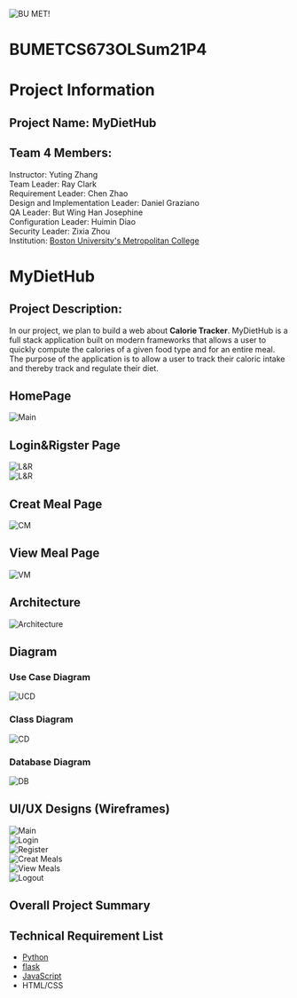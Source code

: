 ![BU MET!](https://scontent-hkt1-2.xx.fbcdn.net/v/t1.6435-9/70685441_2848187218541888_5583214686003789824_n.jpg?_nc_cat=108&ccb=1-3&_nc_sid=973b4a&_nc_ohc=BwDf3gHf8ukAX8qFZzF&_nc_oc=AQm021PAFiF9x3VmH1OPpS8Eid79jYIE7jtuRt4fLwljACl9Sc3m9hsKvK7jSRw_NJk&_nc_ht=scontent-hkt1-2.xx&oh=860551b869193d0d896ae464ee060cf5&oe=60DA9D26)
# BUMETCS673OLSum21P4

# Project Information
## Project Name: MyDietHub
## Team 4 Members: 
Instructor: Yuting Zhang<br>
Team Leader: Ray Clark<br>
Requirement Leader: Chen Zhao<br>
Design and Implementation Leader: Daniel Graziano<br>
QA Leader: But Wing Han Josephine<br>
Configuration Leader: Huimin Diao<br>
Security Leader: Zixia Zhou<br>
Institution: [Boston University's Metropolitan College](https://www.bu.edu/met/)<br>

# MyDietHub
## Project Description:
In our project, we plan to build a web about **Calorie Tracker**. MyDietHub is a full stack application built on modern frameworks that allows a user to quickly compute the calories of a given food type and for an entire meal.  The purpose of the application is to allow a user to track their caloric intake and thereby track and regulate their diet. 

## HomePage
![Main](/images/HomePage.png)

## Login&Rigster Page
![L&R](/images/Login.png)</br>
![L&R](/images/Rigster.png)

## Creat Meal Page
![CM](/images/CreatMeal.png)</br>

## View Meal Page
![VM](/images/ViewMeal.png)

## Architecture
![Architecture](/images/Architecture.png)

## Diagram
### Use Case Diagram
![UCD](/images/usercasedg.png)

### Class Diagram
![CD](/images/classdg.png)
### Database Diagram 
![DB](/images/DBdg.png)

## UI/UX Designs (Wireframes)
![Main](https://share.balsamiq.com/c/kCZKwKCjeQ1W7tebjdvSQa.png)</br>
![Login](https://share.balsamiq.com/c/6oabXCTn2pJjHXDZSLruoo.png)</br>
![Register](https://share.balsamiq.com/c/qBoxguZDgvZrkEV3oF5MHZ.png)</br>
![Creat Meals](https://share.balsamiq.com/c/7A8jHbBbAtNhVH9nDAYqkN.png)</br>
![View Meals](https://share.balsamiq.com/c/kuoZxZWff5T249JQcu2Lm3.png)</br>
![Logout](https://share.balsamiq.com/c/wXP8nRs13yeKjcK4UwAL8q.png)</br>


## Overall Project Summary



## Technical Requirement List
- [Python](https://www.python.org/)<br>
- [flask](https://palletsprojects.com/p/flask/)<br>
- [JavaScript](https://www.javascript.com/)<br>
- HTML/CSS


